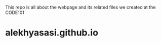 This repo is all about the webpage and its related files we created at the CODE101
# alekhyasasi.github.io
